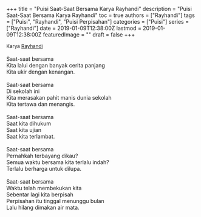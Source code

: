 +++
title = "Puisi Saat-Saat Bersama Karya Rayhandi"
description = "Puisi Saat-Saat Bersama Karya Rayhandi"
toc = true
authors = ["Rayhandi"]
tags = ["Puisi", "Rayhandi", "Puisi Perpisahan"]
categories = ["Puisi"]
series = ["Rayhandi"]
date = 2019-01-09T12:38:00Z
lastmod = 2019-01-09T12:38:00Z
featuredImage = ""
draft = false
+++

<div style="text-align: justify;">
<div style="font-size: small;">Karya <a href="/authors/rayhandi/" target="_blank">Rayhandi</a></div><br />
Saat-saat bersama<br />Kita lalui dengan banyak cerita panjang<br />Kita ukir dengan kenangan.<br /><br />Saat-saat bersama<br />Di sekolah ini<br />Kita merasakan pahit manis dunia sekolah<br />Kita tertawa dan menangis.<br /><br />Saat-saat bersama<br />Saat kita dihukum<br />Saat kita ujian<br />Saat kita terlambat.<br /><br />Saat-saat bersama<br />Pernahkah terbayang dikau?<br />Semua waktu bersama kita terlalu indah?<br />Terlalu berharga untuk dilupa.<br /><br />Saat-saat bersama<br />Waktu telah membekukan kita<br />Sebentar lagi kita berpisah<br />Perpisahan itu tinggal menunggu bulan<br />Lalu hilang dimakan air mata.</div>

